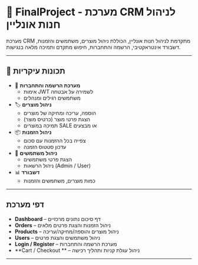 # 🛒 FinalProject - מערכת CRM לניהול חנות אונליין

מערכת CRM מתקדמת לניהול חנות אונליין, הכוללת ניהול מוצרים, משתמשים והזמנות, דשבורד אינטראקטיבי, הרשמה והתחברות, חיפוש מתקדם ותמיכה מלאה בנגישות.

---

## 🚀 תכונות עיקריות

- 🔐 **מערכת הרשמה והתחברות**
  - אימות JWT לשמירה על אבטחה
  - משתמשים רגילים ומנהלים
- 🏷️ **ניהול מוצרים**
  - הוספה, עריכה ומחיקה של מוצרים
  - הצגת פרטי מוצר (כרטיס מוצר)
  - תמיכה במוצרים SALE או מבצעים
- 📦 **ניהול הזמנות**
  - צפייה בכל ההזמנות עם  סכום 
  - עדכון סטטוס הזמנה
- 👥 **ניהול משתמשים**
  - הצגת פרטי משתמשים
  - ניהול הרשאות (Admin / User)
- 📊 **דשבורד**
  - כמות מוצרים, משתמשים והזמנות
---

## דפי מערכת

- **Dashboard** – דף סיכום נתונים מרכזיים
- **Orders** – ניהול הזמנות והצגת פרטים מלאים
- **Products** – ניהול מוצרים והוספה/מחיקה/עריכה
- **Users** – ניהול משתמשים והצגת פרטים
- **Login / Register** – מערכת הרשמה והתחברות
- **Cart / Checkout ** – ניהול עגלת קניות ותהליך רכישה

---
